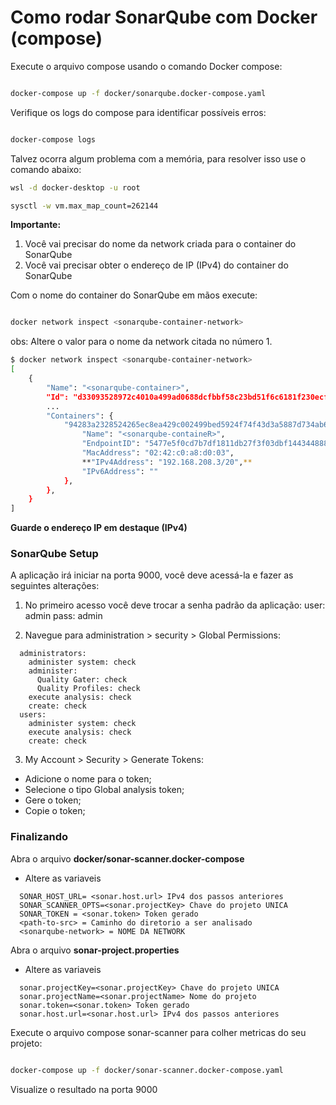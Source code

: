 # Como rodar SonarQube com Docker (compose)

Execute o arquivo compose usando o comando Docker compose:

```bash

docker-compose up -f docker/sonarqube.docker-compose.yaml

```

Verifique os logs do compose para identificar possíveis erros:

```bash

docker-compose logs

```

Talvez ocorra algum problema com a memória, para resolver isso use o comando abaixo:

```bash
wsl -d docker-desktop -u root

sysctl -w vm.max_map_count=262144
```

**Importante:**

1. Você vai precisar do nome da network criada para o container do SonarQube
2. Você vai precisar obter o endereço de IP (IPv4) do container do SonarQube

Com o nome do container do SonarQube em mãos execute:

```bash

docker network inspect <sonarqube-container-network>

```

obs: Altere o valor <sonarqube-container-network> para o nome da network citada no número 1.

```bash
$ docker network inspect <sonarqube-container-network>
[
    {
        "Name": "<sonarqube-container>",
        "Id": "d33093528972c4010a499ad0688dcfbbf58c23bd51f6c6181f230ecfa44338b1",
        ...
        "Containers": {
            "94283a2328524265ec8ea429c002499bed5924f74f43d3a5887d734ab6899331": {
                "Name": "<sonarqube-containeR>",
                "EndpointID": "5477e5f0cd7b7df1811db27f3f03dbf144344888c2b17317163268b41f00d82c",
                "MacAddress": "02:42:c0:a8:d0:03",
                **"IPv4Address": "192.168.208.3/20",**
                "IPv6Address": ""
            },
        },
    }
]
```

**Guarde o endereço IP em destaque (IPv4)**

### SonarQube Setup

A aplicação irá iniciar na porta 9000, você deve acessá-la e fazer as seguintes alterações:

1. No primeiro acesso você deve trocar a senha padrão da aplicação:
   user: admin
   pass: admin

2. Navegue para administration > security > Global Permissions:

```
  administrators:
    administer system: check
    administer:
      Quality Gater: check
      Quality Profiles: check
    execute analysis: check
    create: check
  users:
    administer system: check
    execute analysis: check
    create: check
```

3. My Account > Security > Generate Tokens:

- Adicione o nome para o token;
- Selecione o tipo Global analysis token;
- Gere o token;
- Copie o token;

### Finalizando

Abra o arquivo **docker/sonar-scanner.docker-compose**

- Altere as variaveis

```
  SONAR_HOST_URL= <sonar.host.url> IPv4 dos passos anteriores
  SONAR_SCANNER_OPTS=<sonar.projectKey> Chave do projeto UNICA
  SONAR_TOKEN = <sonar.token> Token gerado
  <path-to-src> = Caminho do diretorio a ser analisado
  <sonarqube-network> = NOME DA NETWORK
```

Abra o arquivo **sonar-project.properties**

- Altere as variaveis

```
  sonar.projectKey=<sonar.projectKey> Chave do projeto UNICA
  sonar.projectName=<sonar.projectName> Nome do projeto
  sonar.token=<sonar.token> Token gerado
  sonar.host.url=<sonar.host.url> IPv4 dos passos anteriores
```

Execute o arquivo compose sonar-scanner para colher metricas do seu projeto:

```bash

docker-compose up -f docker/sonar-scanner.docker-compose.yaml

```

Visualize o resultado na porta 9000
